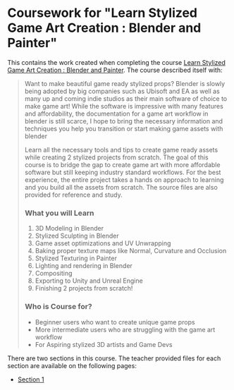 # Coursework for "Learn Stylized Game Art Creation : Blender and Painter"

This contains the work created when completing the course [Learn Stylized Game Art Creation : Blender and Painter](https://www.udemy.com/course/learn-stylized-game-art-creation-blender-and-painter/). The course described itself with:

> Want to make beautiful game ready stylized props? Blender is slowly being adopted by big companies such as Ubisoft and EA as well as many up and coming indie studios as their main software of choice to make game art! While the software is impressive with many features and affordability, the documentation for a game art workflow in blender is still scarce, I hope to bring the necessary information and techniques you help you transition or start making game assets with blender
>
> Learn all the necessary tools and tips to create game ready assets while creating 2 stylized projects from scratch. The goal of this course is to bridge the gap to create game art with more affordable software but still keeping industry standard workflows. For the best experience, the entire project takes a hands on approach to learning and you build all the assets from scratch. The source files are also provided for reference and study.
>
> ### What you will Learn
>
> 1. 3D Modeling in Blender
> 2. Stylized Sculpting in Blender
> 3. Game asset optimizations and UV Unwrapping
> 4. Baking proper texture maps like Normal, Curvature and Occlusion
> 5. Stylized Texturing in Painter
> 6. Lighting and rendering in Blender
> 7. Compositing
> 8. Exporting to Unity and Unreal Engine
> 9. Finishing 2 projects from scratch!
> 
> ### Who is Course for?
> * Beginner users who want to create unique game props
> * More intermediate users who are struggling with the game art workflow
> * For Aspiring stylized 3D artists and Game Devs

There are two sections in this course. The teacher provided files for each section are available on the following pages:
* [Section 1](https://github.com/realityforge/course-learn-stylized-game-art-creation-blender-and-painter/releases/tag/Section1_Start)

